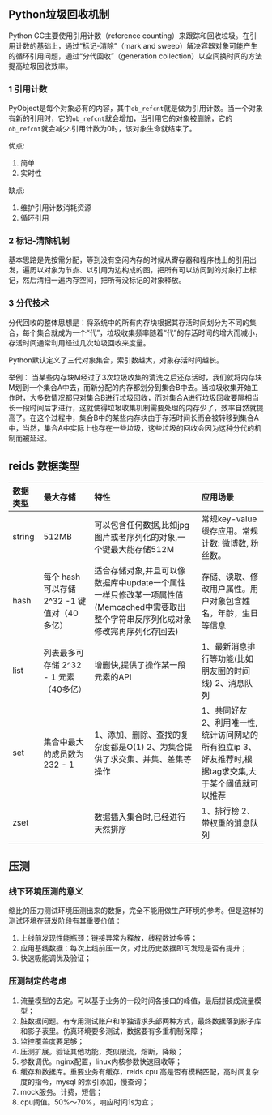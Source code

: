 ## Python垃圾回收机制

Python GC主要使用引用计数（reference counting）来跟踪和回收垃圾。在引用计数的基础上，通过“标记-清除”（mark and sweep）解决容器对象可能产生的循环引用问题，通过“分代回收”（generation collection）以空间换时间的方法提高垃圾回收效率。

### 1 引用计数

PyObject是每个对象必有的内容，其中`ob_refcnt`就是做为引用计数。当一个对象有新的引用时，它的`ob_refcnt`就会增加，当引用它的对象被删除，它的`ob_refcnt`就会减少.引用计数为0时，该对象生命就结束了。

优点:

1. 简单
2. 实时性

缺点:

1. 维护引用计数消耗资源
2. 循环引用

### 2 标记-清除机制

基本思路是先按需分配，等到没有空闲内存的时候从寄存器和程序栈上的引用出发，遍历以对象为节点、以引用为边构成的图，把所有可以访问到的对象打上标记，然后清扫一遍内存空间，把所有没标记的对象释放。

### 3 分代技术

分代回收的整体思想是：将系统中的所有内存块根据其存活时间划分为不同的集合，每个集合就成为一个“代”，垃圾收集频率随着“代”的存活时间的增大而减小，存活时间通常利用经过几次垃圾回收来度量。

Python默认定义了三代对象集合，索引数越大，对象存活时间越长。

举例： 当某些内存块M经过了3次垃圾收集的清洗之后还存活时，我们就将内存块M划到一个集合A中去，而新分配的内存都划分到集合B中去。当垃圾收集开始工作时，大多数情况都只对集合B进行垃圾回收，而对集合A进行垃圾回收要隔相当长一段时间后才进行，这就使得垃圾收集机制需要处理的内存少了，效率自然就提高了。在这个过程中，集合B中的某些内存块由于存活时间长而会被转移到集合A中，当然，集合A中实际上也存在一些垃圾，这些垃圾的回收会因为这种分代的机制而被延迟。

## reids 数据类型
| 数据类型 | 最大存储 | 特性 | 应用场景 |
|:---|:---|:---|:---|
| string | 512MB | 可以包含任何数据,比如jpg图片或者序列化的对象,一个键最大能存储512M | 常规key-value缓存应用。常规计数: 微博数, 粉丝数。|
| hash | 每个 hash 可以存储 2^32 -1 键值对（40多亿） | 适合存储对象,并且可以像数据库中update一个属性一样只修改某一项属性值(Memcached中需要取出整个字符串反序列化成对象修改完再序列化存回去) | 存储、读取、修改用户属性。用户对象包含姓名，年龄，生日等信息 |
| list | 列表最多可存储 2^32 - 1 元素（40多亿） | 增删快,提供了操作某一段元素的API |1、最新消息排行等功能(比如朋友圈的时间线) 2、消息队列 |
| set | 集合中最大的成员数为 232 - 1 | 1、添加、删除、查找的复杂度都是O(1)  2、为集合提供了求交集、并集、差集等操作 |1、共同好友 2、利用唯一性,统计访问网站的所有独立ip 3、好友推荐时,根据tag求交集,大于某个阈值就可以推荐 |
| zset | | 数据插入集合时,已经进行天然排序 | 1、排行榜 2、带权重的消息队列 |

## 压测

### 线下环境压测的意义

缩比的压力测试环境压测出来的数据，完全不能用做生产环境的参考。但是这样的测试环境在研发阶段有其重要价值：

1. 上线前发现性能瓶颈：链接异常为释放，线程数过多等；
2. 应用基线数据：每次上线前压一次，对比历史数据即可发现是否有提升；
3. 快速吸能调优及验证；

### 压测制定的考虑

1. 流量模型的去定。可以基于业务的一段时间各接口的峰值，最后拼装成流量模型；
2. 脏数据问题。有专用测试账户和单独请求头部两种方式，最终数据落到影子库和影子表里。仿真环境要多测试，数据要有多重机制保障；
3. 监控覆盖度要足够；
4. 压测扩展。验证其他功能，类似限流，熔断，降级；
5. 参数调优。nginx配置，linux内核参数快速回收等；
6. 缓存和数据库。重要业务有缓存，reids cpu 高是否有模糊匹配，高时间复杂度的指令，mysql 的索引添加，慢查询；
7. mock服务。计费，短信；
8. cpu阈值。50%～70%，响应时间1s为宜；



